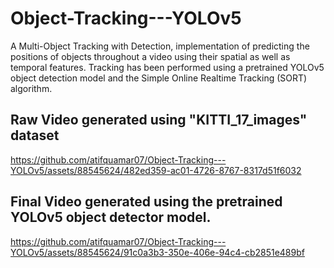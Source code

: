 # Object-Tracking---YOLOv5
A Multi-Object Tracking with Detection, implementation of predicting the positions of objects throughout a video using their spatial as well as temporal features. Tracking has been performed using a pretrained YOLOv5 object detection model and the Simple
Online Realtime Tracking (SORT) algorithm.

## Raw Video generated using "KITTI_17_images" dataset

https://github.com/atifquamar07/Object-Tracking---YOLOv5/assets/88545624/482ed359-ac01-4726-8767-8317d51f6032

## Final Video generated using the pretrained YOLOv5 object detector model.

https://github.com/atifquamar07/Object-Tracking---YOLOv5/assets/88545624/91c0a3b3-350e-406e-94c4-cb2851e489bf


